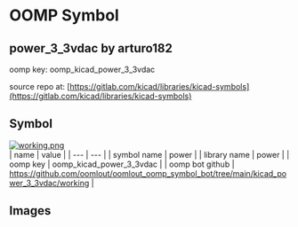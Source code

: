 # OOMP Symbol  
## power_3_3vdac  by arturo182  
  
oomp key: oomp_kicad_power_3_3vdac  
  
source repo at: [https://gitlab.com/kicad/libraries/kicad-symbols](https://gitlab.com/kicad/libraries/kicad-symbols)  
## Symbol  
  
[![working.png](working_600.png)](working.png)  
| name | value | 
| --- | --- | 
| symbol name | power | 
| library name | power | 
| oomp key | oomp_kicad_power_3_3vdac | 
| oomp bot github | https://github.com/oomlout/oomlout_oomp_symbol_bot/tree/main/kicad_power_3_3vdac/working | 
## Images  

